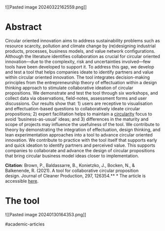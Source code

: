 
![[Pasted image 20240322162559.png]]

# Abstract
Circular oriented innovation aims to address sustainability problems such as resource scarcity, pollution and climate change by (re)designing industrial products, processes, business models, and value network configurations. Although the literature identifies collaboration as crucial for circular oriented innovation—due to the complexity, risk and uncertainties involved—few tools have been developed to support it. To address this gap, we develop and test a tool that helps companies ideate to identify partners and value within circular oriented innovation. The tool integrates decision-making principles from the entrepreneurship theory of effectuation within a design thinking approach to stimulate collaborative ideation of circular propositions. We demonstrate and test the tool through six workshops, and collect data via observations, field-notes, assessment forms and user discussions. Our results show that: 1) users are receptive to visualisation and effectuation-based questions to collaboratively ideate circular propositions; 2) expert facilitation helps to maintain a [circularity](https://www.sciencedirect.com/topics/engineering/circularity "Learn more about circularity from ScienceDirect's AI-generated Topic Pages") focus to avoid ‘business-as-usual’ ideas; and 3) differences in the maturity and scope of projects may influence the usefulness of the tool. We contribute to theory by demonstrating the integration of effectuation, design thinking, and lean experimentation approaches into a tool to advance circular oriented innovation. We contribute to practice with the tool itself that supports early and quick ideation to identify partners and perceived value. This supports companies to collaborate and advance the design of circular propositions that bring circular business model ideas closer to implementation.

**Citation**: Brown, P., Baldassarre, B., Konietzko, J., Bocken, N., & Balkenende, R. (2021). A tool for collaborative circular proposition design. Journal of Cleaner Production, 297, 126354.**
*
The article is accessible [here](https://www.sciencedirect.com/science/article/pii/S0959652621005746?via%3Dihub).

# **The tool**

![[Pasted image 20240130164353.png]]

#academic-articles